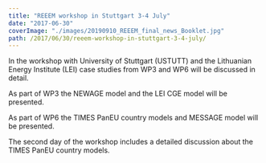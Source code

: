 ```yaml
---
title: "REEEM workshop in Stuttgart 3-4 July"
date: "2017-06-30"
coverImage: "./images/20190910_REEEM_final_news_Booklet.jpg"
path: /2017/06/30/reeem-workshop-in-stuttgart-3-4-july/
---
```


In the workshop with University of Stuttgart (USTUTT) and the Lithuanian Energy Institute (LEI) case studies from WP3 and WP6 will be discussed in detail.

As part of WP3 the NEWAGE model and the LEI CGE model will be presented.

As part of WP6 the TIMES PanEU country models and MESSAGE model will be presented.

The second day of the workshop includes a detailed discussion about the TIMES PanEU country models.
